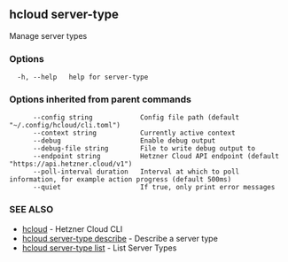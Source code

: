 ## hcloud server-type

Manage server types

### Options

```
  -h, --help   help for server-type
```

### Options inherited from parent commands

```
      --config string            Config file path (default "~/.config/hcloud/cli.toml")
      --context string           Currently active context
      --debug                    Enable debug output
      --debug-file string        File to write debug output to
      --endpoint string          Hetzner Cloud API endpoint (default "https://api.hetzner.cloud/v1")
      --poll-interval duration   Interval at which to poll information, for example action progress (default 500ms)
      --quiet                    If true, only print error messages
```

### SEE ALSO

* [hcloud](hcloud.md)	 - Hetzner Cloud CLI
* [hcloud server-type describe](hcloud_server-type_describe.md)	 - Describe a server type
* [hcloud server-type list](hcloud_server-type_list.md)	 - List Server Types
